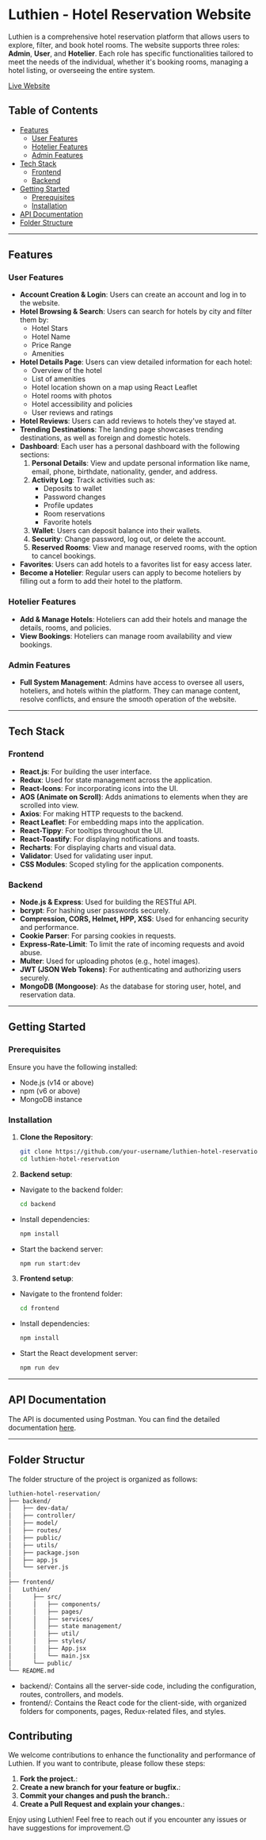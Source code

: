 # Luthien - Hotel Reservation Website

Luthien is a comprehensive hotel reservation platform that allows users to explore, filter, and book hotel rooms. The website supports three roles: **Admin**, **User**, and **Hotelier**. Each role has specific functionalities tailored to meet the needs of the individual, whether it's booking rooms, managing a hotel listing, or overseeing the entire system.

[Live Website](https://luthien-tinuviel.netlify.app)

## Table of Contents

- [Features](#features)
  - [User Features](#user-features)
  - [Hotelier Features](#hotelier-features)
  - [Admin Features](#admin-features)
- [Tech Stack](#tech-stack)
  - [Frontend](#frontend)
  - [Backend](#backend)
- [Getting Started](#getting-started)
  - [Prerequisites](#prerequisites)
  - [Installation](#installation)
- [API Documentation](#api-documentation)
- [Folder Structure](#folder-structure)

---

## Features

### User Features

- **Account Creation & Login**: Users can create an account and log in to the website.
- **Hotel Browsing & Search**: Users can search for hotels by city and filter them by:
  - Hotel Stars
  - Hotel Name
  - Price Range
  - Amenities
- **Hotel Details Page**: Users can view detailed information for each hotel:
  - Overview of the hotel
  - List of amenities
  - Hotel location shown on a map using React Leaflet
  - Hotel rooms with photos
  - Hotel accessibility and policies
  - User reviews and ratings
- **Hotel Reviews**: Users can add reviews to hotels they've stayed at.
- **Trending Destinations**: The landing page showcases trending destinations, as well as foreign and domestic hotels.
- **Dashboard**: Each user has a personal dashboard with the following sections:
  1. **Personal Details**: View and update personal information like name, email, phone, birthdate, nationality, gender, and address.
  2. **Activity Log**: Track activities such as:
     - Deposits to wallet
     - Password changes
     - Profile updates
     - Room reservations
     - Favorite hotels
  3. **Wallet**: Users can deposit balance into their wallets.
  4. **Security**: Change password, log out, or delete the account.
  5. **Reserved Rooms**: View and manage reserved rooms, with the option to cancel bookings.
- **Favorites**: Users can add hotels to a favorites list for easy access later.
- **Become a Hotelier**: Regular users can apply to become hoteliers by filling out a form to add their hotel to the platform.

### Hotelier Features

- **Add & Manage Hotels**: Hoteliers can add their hotels and manage the details, rooms, and policies.
- **View Bookings**: Hoteliers can manage room availability and view bookings.

### Admin Features

- **Full System Management**: Admins have access to oversee all users, hoteliers, and hotels within the platform. They can manage content, resolve conflicts, and ensure the smooth operation of the website.

---

## Tech Stack

### Frontend

- **React.js**: For building the user interface.
- **Redux**: Used for state management across the application.
- **React-Icons**: For incorporating icons into the UI.
- **AOS (Animate on Scroll)**: Adds animations to elements when they are scrolled into view.
- **Axios**: For making HTTP requests to the backend.
- **React Leaflet**: For embedding maps into the application.
- **React-Tippy**: For tooltips throughout the UI.
- **React-Toastify**: For displaying notifications and toasts.
- **Recharts**: For displaying charts and visual data.
- **Validator**: Used for validating user input.
- **CSS Modules**: Scoped styling for the application components.

### Backend

- **Node.js & Express**: Used for building the RESTful API.
- **bcrypt**: For hashing user passwords securely.
- **Compression, CORS, Helmet, HPP, XSS**: Used for enhancing security and performance.
- **Cookie Parser**: For parsing cookies in requests.
- **Express-Rate-Limit**: To limit the rate of incoming requests and avoid abuse.
- **Multer**: Used for uploading photos (e.g., hotel images).
- **JWT (JSON Web Tokens)**: For authenticating and authorizing users securely.
- **MongoDB (Mongoose)**: As the database for storing user, hotel, and reservation data.

---

## Getting Started

### Prerequisites

Ensure you have the following installed:

- Node.js (v14 or above)
- npm (v6 or above)
- MongoDB instance

### Installation

1. **Clone the Repository**:
   ```bash
   git clone https://github.com/your-username/luthien-hotel-reservation.git
   cd luthien-hotel-reservation
   ```
2. **Backend setup**:

- Navigate to the backend folder:

  ```bash
  cd backend
  ```

- Install dependencies:
  ```bash
  npm install
  ```
- Start the backend server:
  ```bash
  npm run start:dev
  ```

3. **Frontend setup**:

- Navigate to the frontend folder:

  ```bash
  cd frontend
  ```

- Install dependencies:
  ```bash
  npm install
  ```
- Start the React development server:
  ```bash
  npm run dev
  ```

---

## API Documentation

The API is documented using Postman. You can find the detailed documentation [here](https://documenter.getpostman.com/view/33310678/2sA35D4NGc).

---

## Folder Structur

The folder structure of the project is organized as follows:

```bash
luthien-hotel-reservation/
├── backend/
│   ├── dev-data/
│   ├── controller/
│   ├── model/
│   ├── routes/
│   ├── public/
│   ├── utils/
│   ├── package.json
│   ├── app.js
│   └── server.js
│
├── frontend/
│   Luthien/
│      ├── src/
│      │   ├── components/
│      │   ├── pages/
│      │   ├── services/
│      │   ├── state management/
│      │   ├── util/
│      │   ├── styles/
│      │   ├── App.jsx
│      │   └── main.jsx
│      └── public/
└── README.md

```

- backend/: Contains all the server-side code, including the configuration, routes, controllers, and models.
- frontend/: Contains the React code for the client-side, with organized folders for components, pages, Redux-related files, and styles.

## Contributing

We welcome contributions to enhance the functionality and performance of Luthien. If you want to contribute, please follow these steps:

1. **Fork the project.**:
2. **Create a new branch for your feature or bugfix.**:
3. **Commit your changes and push the branch.**:
4. **Create a Pull Request and explain your changes.**:

Enjoy using Luthien! Feel free to reach out if you encounter any issues or have suggestions for improvement.😉
